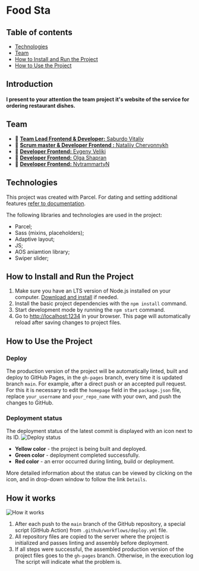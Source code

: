 # Food Sta

## Table of contents

- [Technologies](#Technologies)
- [Team](#Team)
- [How to Install and Run the Project](#How-to-Install-and-Run-the-Project)
- [How to Use the Project](#How-to-Use-the-Project)

## Introduction

#### I present to your attention the team project it's website of the service for ordering restaurant dishes.

## Team

- :man:
  [**Team Lead Frontend & Developer:** Saburdo Vitaliy](https://github.com/VitaliySaburdo)
- :woman:
  [**Scrum master & Developer Frontend :** Nataliiy Chervonnykh](https://github.com/NataliiyChervonnykh)
- :man: [**Developer Frontend:** Evgeny Veliki](https://github.com/EvgenyVeliki)
- :woman: [**Developer Frontend:** Olga Shapran](https://github.com/OlgaShapran)
- :man: [**Developer Frontend:** NytrammartyN](https://github.com/NytrammartyN)

## Technologies

This project was created with Parcel. For dating and setting additional features
[refer to documentation](https://parceljs.org/).

The following libraries and technologies are used in the project:

- Parcel;
- Sass (mixins, placeholders);
- Adaptive layout;
- JS;
- AOS aniamtion library;
- Swiper slider;

## How to Install and Run the Project

1. Make sure you have an LTS version of Node.js installed on your computer.
   [Download and install](https://nodejs.org/en/) if needed.
2. Install the basic project dependencies with the `npm install` command.
3. Start development mode by running the `npm start` command.
4. Go to [http://localhost:1234](http://localhost:1234) in your browser. This
   page will automatically reload after saving changes to project files.

## How to Use the Project

### Deploy

The production version of the project will be automatically linted, built and
deploy to GitHub Pages, in the `gh-pages` branch, every time it is updated
branch `main`. For example, after a direct push or an accepted pull request. For
this it is necessary to edit the `homepage` field in the `package.json` file,
replace `your_username` and `your_repo_name` with your own, and push the changes
to GitHub.

### Deployment status

The deployment status of the latest commit is displayed with an icon next to its
ID. ![Deploy status](./assets/status.png)

- **Yellow color** - the project is being built and deployed.
- **Green color** - deployment completed successfully.
- **Red color** - an error occurred during linting, build or deployment.

More detailed information about the status can be viewed by clicking on the
icon, and in drop-down window to follow the link `Details`.

## How it works

![How it works](./assets/how-it-works.png)

1. After each push to the `main` branch of the GitHub repository, a special
   script (GitHub Action) from `.github/workflows/deploy.yml` file.
2. All repository files are copied to the server where the project is
   initialized and passes linting and assembly before deployment.
3. If all steps were successful, the assembled production version of the project
   files goes to the `gh-pages` branch. Otherwise, in the execution log The
   script will indicate what the problem is.
